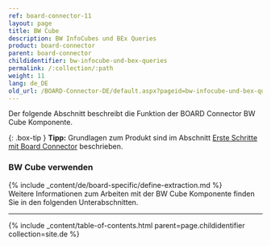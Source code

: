 ```yaml
---
ref: board-connector-11
layout: page
title: BW Cube
description: BW InfoCubes und BEx Queries
product: board-connector
parent: board-connector
childidentifier: bw-infocube-und-bex-queries
permalink: /:collection/:path
weight: 11
lang: de_DE
old_url: /BOARD-Connector-DE/default.aspx?pageid=bw-infocube-und-bex-queries
---
```

Der folgende Abschnitt beschreibt die Funktion der BOARD Connector BW Cube Komponente.

{: .box-tip }
**Tipp:** Grundlagen zum Produkt sind im Abschnitt [Erste Schritte mit Board Connector](../erste-schritte) beschrieben.

### BW Cube verwenden
{% include _content/de/board-specific/define-extraction.md %}
<br>
Weitere Informationen zum Arbeiten mit der BW Cube Komponente finden Sie in den folgenden Unterabschnitten.

---

{% include _content/table-of-contents.html parent=page.childidentifier collection=site.de %}
